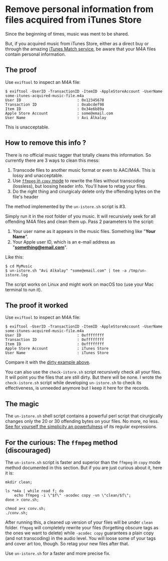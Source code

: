 # Remove personal information from files acquired from iTunes Store

Since the beginning of times, music was ment to be shared.

But, if you acquired music from iTunes Store, either as a direct buy or through the
amazing [iTunes Match service](http://www.apple.com/itunes/itunes-match/), be aware that
your M4A files contain personal information.

## The proof
Use ```exiftool``` to inspect an M4A file:

```console
$ exiftool -UserID -TransactionID -ItemID -AppleStoreAccount -UserName some-itunes-acquired-music-file.m4a
User ID                         : 0x12345678
Transaction ID                  : 0xabcdef98
Item ID                         : 0x34e6b89a
Apple Store Account             : some@email.com
User Name                       : Avi Alkalay
```

This is unacceptable.

## How to remove this info ?

There is no official music tagger that totally cleans this information. So currently there
are 3 ways to clean this mess:

1. Transcode files to another music format or even to AAC/M4A. This is lossy and
unacceptable.
2. Use [```ffmpeg``` in ```copy``` mode](#for-the-curious-the-ffmpeg-method-discouraged)
to rewrite the files without transcoding (lossless), but loosing header info. You'll have
to retag your files.
3. Do the right thing and cirurgicaly delete only the offending bytes on the file's header

The method implemented by the ```un-istore.sh``` script is #3.

Simply run it in the root folder of you music. It will recursively seek for all offending
M4A files and clean them up. Pass 2 parameters to the script:

1. Your user name as it appears in the music files. Something like "**Your Name**".
2. Your Apple user ID, which is an e-mail address as "**something@email.com**".

Like this:

```console
$ cd MyMusic
$ un-istore.sh "Avi Alkalay" "some@email.com" | tee -a /tmp/un-istore.log
```

The script works on Linux and might work on macOS too (use your Mac terminal to run it).

## The proof it worked
Use ```exiftool``` to inspect an M4A file:

```console
$ exiftool -UserID -TransactionID -ItemID -AppleStoreAccount -UserName some-itunes-acquired-music-file.m4a
User ID                         : 0xffffffff
Transaction ID                  : 0xffffffff
Item ID                         : 0xffffffff
Apple Store Account             : iTunes Store
User Name                       : iTunes Store
```

Compare it with the [dirty example above](#the-proof).

You can also use the ```check-istore.sh``` script recursively check all your files. It
will point you the files that are still dirty. But there will be none. I wrote
the ```check-istore.sh``` script while developing ```un-istore.sh``` to check its
effectiveness, is unneeded anymore but I keep it here for the records.

## The magic

The ```un-istore.sh``` shell script contains a powerful perl script that cirurgically
changes only the 20 or 30 offending bytes on your files. No more, no less. [See for
yourself the simplicity an powerfulness](https://github.com/avibrazil/un-istore/blob/master/un-istore.sh)
of its regular expressions.

## For the curious: The ```ffmpeg``` method (discouraged)

The ```un-istore.sh``` script is faster and superior than the ```ffmpeg``` in ```copy```
mode method documented in this section. But if you are just curious about it, here it is:

```shell
mkdir clean;

ls *m4a | while read f; do
	echo ffmpeg -i \"$f\" -acodec copy -vn \"clean/$f\";
done > conv.sh;

chmod a+x conv.sh;
./conv.sh;
```

After running this, a cleaned up version of your files will be under ```clean``` folder.
```ffmpeg``` will completely rewrite your files (forgetting obscure tags as the ones
we want to delete) while ```-acodec copy``` guarantees a plain copy (and not transcoding) 
in the audio level. You will loose some of your tags and cover art too, though. So retag
your new files after that.

Use ```un-istore.sh``` for a faster and more precise fix.